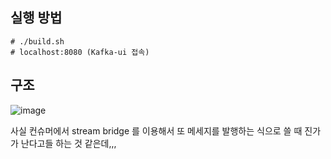 ## 실행 방법
```
# ./build.sh
# localhost:8080 (Kafka-ui 접속)
```

## 구조
![image](https://github.com/yanglet/PlayGround/assets/96788792/4bf7a972-5124-46b1-b073-217d73fb655a)

사실 컨슈머에서 stream bridge 를 이용해서 또 메세지를 발행하는 식으로 쓸 때 진가가 난다고들 하는 것 같은데,,,
